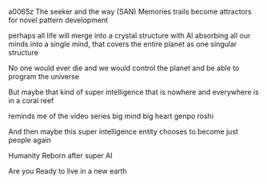 a0065z
The seeker and the way (SAN)
Memories trails become attractors for novel pattern development

perhaps all life will merge into a crystal structure with AI absorbing all our minds into a single mind, that covers the entire planet as one singular structure

No one would ever die and we would control the planet and be able to program the universe

But maybe that kind of super intelligence that is nowhere and everywhere is in a coral reef

reminds me of the video series big mind big heart genpo roshi

And then maybe this super intelligence entity chooses to become just people again

Humanity Reborn after super AI

Are you Ready to live in a new earth
